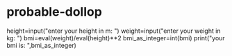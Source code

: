 # probable-dollop
height=input("enter your height in m: ")
weight=input("enter your weight in kg: ")
bmi=eval(weight)/eval(height)**2
bmi_as_integer=int(bmi)
print("your bmi is: ",bmi_as_integer)
